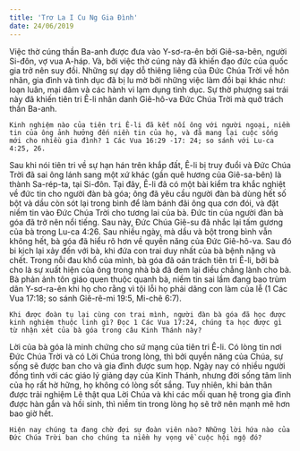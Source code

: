 ```yaml
---
title: 'Trơ La I Cu Ng Gia Đình'
date: 24/06/2019
---
```


Việc thờ cúng thần Ba-anh được đưa vào Y-sơ-ra-ên bởi Giê-sa-bên, người Si-đôn, vợ vua A-háp. Và, bởi việc thờ cúng này đã khiến đạo đức của quốc gia trở nên suy đồi. Những sự dạy dỗ thiêng liêng của Đức Chúa Trời về hôn nhân, gia đình và tình dục đã bị lu mờ bởi những việc làm đồi bại khác như: loạn luân, mại dâm và các hành vi lạm dụng tình dục. Sự thờ phượng sai trái này đã khiến tiên tri Ê-li nhân danh Giê-hô-va Đức Chúa Trời mà quở trách thần Ba-anh.

`Kinh nghiệm nào của tiên tri Ê-li đã kết nối ông với người ngoại, niềm tin của ông ảnh hưởng đến niền tin của họ, và đã mang lại cuộc sống mới cho nhiều gia đình? 1 Các Vua 16:29 -17: 24; so sánh với Lu-ca 4:25, 26.`

Sau khi nói tiên tri về sự hạn hán trên khắp đất, Ê-li bị truy đuổi và Đức Chúa Trời đã sai ông lánh sang một xứ khác (gần quê hương của Giê-sa-bên) là thành Sa-rép-ta, tại Si-đôn. Tại đây, Ê-li đã có một bài kiểm tra khắc nghiệt về đức tin cho người đàn bà góa; ông đã yêu cầu người đàn bà dùng hết số bột và dầu còn sót lại trong bình để làm bánh đãi ông qua cơn đói, và đặt niềm tin vào Đức Chúa Trời cho tương lai của bà. Đức tin của người đàn bà góa đã trở nên nổi tiếng. Sau này, Đức Chúa Giê-su đã nhắc lại tấm gương của bà trong Lu-ca 4:26. Sau nhiều ngày, mà dầu và bột trong bình vẫn không hết, bà góa đã hiểu rõ hơn về quyền năng của Đức Giê-hô-va. Sau đó bi kịch lại xảy đến với bà, khi đứa con trai duy nhất của bà bệnh nặng và chết. Trong nỗi đau khổ của mình, bà góa đã oán trách tiên tri Ê-li, bởi bà cho là sự xuất hiện của ông trong nhà bà đã đem lại điều chẳng lành cho bà.  Bà phản ảnh tôn giáo quen thuộc quanh bà, niềm tin sai lầm đang bao trùm dân Y-sơ-ra-ên khi họ cho rằng vì tội lỗi họ phải dâng con làm của lễ  (1 Các Vua 17:18; so sánh Giê-rê-mi 19:5, Mi-chê 6:7).

`Khi được đoàn tụ lại cùng con trai mình, người đàn bà góa đã học được kinh nghiệm thuộc linh gì? Đọc 1 Các Vua 17:24, chúng ta học được gì từ nhận xét của bà góa trong câu Kinh Thánh này?`

Lời của bà góa là minh chứng cho sứ mạng của tiên tri Ê-li. Có lòng tin nơi Đức Chúa Trời và có Lời Chúa trong lòng, thì bởi quyền năng của Chúa, sự sống sẽ được ban cho và gia đình được sum họp. Ngày nay có nhiều người đồng tình với các giáo lý giảng dạy của Kinh Thánh, nhưng đời sống tâm linh của họ rất hờ hững, họ không có lòng sốt sắng. Tuy nhiên, khi bản thân được trải nghiệm Lẽ thật qua Lời Chúa và khi các mối quan hệ trong gia đình được hàn gắn và hồi sinh, thì niềm tin trong lòng họ sẽ trở nên mạnh mẽ hơn bao giờ hết.

`Hiện nay chúng ta đang chờ đợi sự đoàn viên nào? Những lời hứa nào của Đức Chúa Trời ban cho chúng ta niềm hy vọng về cuộc hội ngộ đó?`